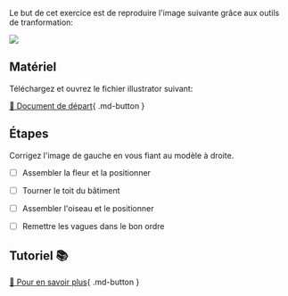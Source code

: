 Le but de cet exercice est de reproduire l'image suivante grâce aux outils de tranformation:      

<img src="images/resultat_final.png">
      

## Matériel
Téléchargez et ouvrez le fichier illustrator suivant:   

[📁 Document de départ](https://cmontmorency365.sharepoint.com/:u:/s/TIM-582214-Animation2d77/ESYbthj7WYtGv_RxyR4nAA0BNrpXLvswMnxJ1ztSHJ7nww?e=xjat2Z){ .md-button }       

      

## Étapes
Corrigez l'image de gauche en vous fiant au modèle à droite.   

- [ ] Assembler la fleur et la positionner
- [ ] Tourner le toit du bâtiment
- [ ] Assembler l'oiseau et le positionner
- [ ] Remettre les vagues dans le bon ordre

      
## Tutoriel 📚

[📖 Pour en savoir plus](https://helpx.adobe.com/ca_fr/illustrator/how-to/edit-artwork-basics.html?playlist=/services/playlist.helpx/products:SG_ILLUSTRATOR_1_1/learn-path:get-started/set-header:ccx-designer/playlist:ccl-get-started-1/fr_CA.json&ref=helpx.adobe.com){ .md-button }       

